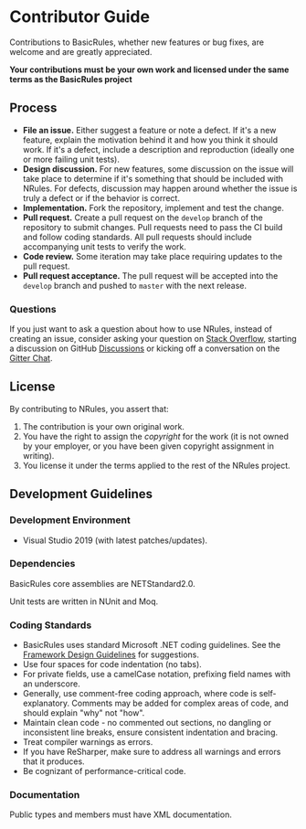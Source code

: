 # Contributor Guide

Contributions to BasicRules, whether new features or bug fixes, are welcome and are greatly appreciated.

**Your contributions must be your own work and licensed under the same terms as the BasicRules project**

## Process

- **File an issue.** Either suggest a feature or note a defect. If it's a new feature, explain the motivation behind it and how you think it should work. If it's a defect, include a description and reproduction (ideally one or more failing unit tests).
- **Design discussion.** For new features, some discussion on the issue will take place to determine if it's something that should be included with NRules. For defects, discussion may happen around whether the issue is truly a defect or if the behavior is correct.
- **Implementation.** Fork the repository, implement and test the change.
- **Pull request.** Create a pull request on the `develop` branch of the repository to submit changes. Pull requests need to pass the CI build and follow coding standards. All pull requests should include accompanying unit tests to verify the work.
- **Code review.** Some iteration may take place requiring updates to the pull request.
- **Pull request acceptance.** The pull request will be accepted into the `develop` branch and pushed to `master` with the next release.

### Questions

If you just want to ask a question about how to use NRules, instead of creating an issue, consider asking your question on [Stack Overflow](https://stackoverflow.com/questions/tagged/nrules), starting a discussion on GitHub [Discussions](https://github.com/NRules/NRules/discussions) or kicking off a conversation on the [Gitter Chat](https://gitter.im/NRules/NRules).

## License

By contributing to NRules, you assert that:

1. The contribution is your own original work.
2. You have the right to assign the *copyright* for the work (it is not owned by your employer, or you have been given copyright assignment in writing).
3. You license it under the terms applied to the rest of the NRules project.

## Development Guidelines

### Development Environment

- Visual Studio 2019 (with latest patches/updates).

### Dependencies

BasicRules core assemblies are NETStandard2.0.

Unit tests are written in NUnit and Moq.

### Coding Standards

- BasicRules uses standard Microsoft .NET coding guidelines. See the [Framework Design Guidelines](https://msdn.microsoft.com/en-us/library/ms229042.aspx) for suggestions. 
- Use four spaces for code indentation (no tabs).
- For private fields, use a camelCase notation, prefixing field names with an underscore.
- Generally, use comment-free coding approach, where code is self-explanatory. Comments may be added for complex areas of code, and should explain "why" not "how".
- Maintain clean code - no commented out sections, no dangling or inconsistent line breaks, ensure consistent indentation and bracing.
- Treat compiler warnings as errors.
- If you have ReSharper, make sure to address all warnings and errors that it produces.
- Be cognizant of performance-critical code.

### Documentation

Public types and members must have XML documentation.